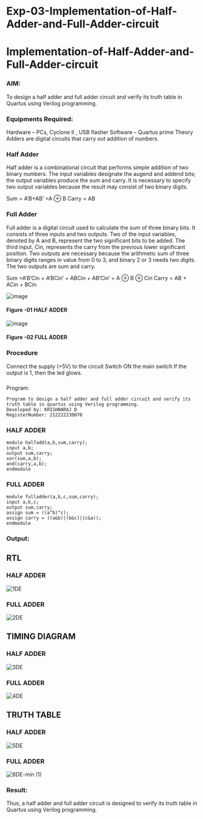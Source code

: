 # Exp-03-Implementation-of-Half-Adder-and-Full-Adder-circuit

# Implementation-of-Half-Adder-and-Full-Adder-circuit
### AIM:
To design a half adder and full adder circuit and verify its truth table in Quartus using Verilog programming.

### Equipments Required:
Hardware – PCs, Cyclone II , USB flasher
Software – Quartus prime
Theory
Adders are digital circuits that carry out addition of numbers.

### Half Adder
Half adder is a combinational circuit that performs simple addition of two binary numbers. The input variables designate the augend and addend bits; the output variables produce the sum and carry. It is necessary to specify two output variables because the result may consist of two binary digits.

Sum = A’B+AB’ =A ⊕ B Carry = AB

### Full Adder
Full adder is a digital circuit used to calculate the sum of three binary bits. It consists of three inputs and two outputs. Two of the input variables, denoted by A and B, represent the two significant bits to be added. The third input, Cin, represents the carry from the previous lower significant position. Two outputs are necessary because the arithmetic sum of three binary digits ranges in value from 0 to 3, and binary 2 or 3 needs two digits. The two outputs are sum and carry.

Sum =A’B’Cin + A’BCin’ + ABCin + AB’Cin’ = A ⊕ B ⊕ Cin Carry = AB + ACin + BCin

 ![image](https://user-images.githubusercontent.com/36288975/163552156-a13e5a56-c638-4110-97d9-8896907c8d25.png)

#### Figure -01 HALF ADDER 


![image](https://user-images.githubusercontent.com/36288975/163552057-b3547877-6d07-45b4-b7e0-bcfebfad9e1d.png)

#### Figure -02 FULL ADDER 

### Procedure

Connect the supply (+5V) to the circuit
Switch ON the main switch
If the output is 1, then the led glows.
### 
Program:
```
Program to design a half adder and full adder circuit and verify its truth table in quartus using Verilog programming.
Developed by: KRISHNARAJ D
RegisterNumber: 212222230070
```
### HALF ADDER
```
module halfadd(a,b,sum,carry);
input a,b;
output sum,carry;
xor(sum,a,b);
and(carry,a,b);
endmodule
```
### FULL ADDER
```
module fulladder(a,b,c,sum,carry);
input a,b,c;
output sum,carry;
assign sum = ((a^b)^c);
assign carry = ((a&b)|(b&c)|(c&a));
endmodule
```
### Output:
## RTL

### HALF ADDER
![1DE](https://user-images.githubusercontent.com/119559695/233263963-ef7ba031-e645-4193-b4ff-d180e0c377b8.png)
### FULL ADDER
![2DE](https://user-images.githubusercontent.com/119559695/233264019-75a8fe45-b6b0-4212-9321-dc069ca8eec6.png)

## TIMING DIAGRAM

### HALF ADDER
![3DE](https://user-images.githubusercontent.com/119559695/233264082-b6b2c209-c0df-4748-b1f0-ea8f8bffb43b.png)

### FULL ADDER
![4DE](https://user-images.githubusercontent.com/119559695/233265071-e3ae2ff4-dab5-4609-802e-1fa54291349b.png)

## TRUTH TABLE 

### HALF ADDER
![5DE](https://user-images.githubusercontent.com/119559695/233264240-bf5cf850-1425-4b13-89a8-379859ad23ef.png)
### FULL ADDER
![6DE-min (1)](https://user-images.githubusercontent.com/119559695/233266016-a4b9a406-973d-450c-88ca-0c55ddf6478a.jpg)

### Result:
Thus, a half adder and full adder circuit is designed to verify its truth table in Quartus using Verilog programming.
